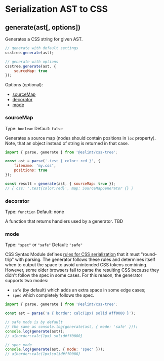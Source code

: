 # Serialization AST to CSS

## generate(ast[, options])

Generates a CSS string for given AST.

```js
// generate with default settings
csstree.generate(ast);

// generate with options
csstree.generate(ast, {
    sourceMap: true
});
```

Options (optional):

<!-- MarkdownTOC -->

- [sourceMap](#sourcemap)
- [decorator](#decorator)
- [mode](#mode)

<!-- /MarkdownTOC -->

### sourceMap

Type: `boolean`
Default: `false`

Generates a source map (nodes should contain positions in `loc` property). Note, that an object instead of string is returned in that case.

```js
import { parse, generate } from '@eslint/css-tree';

const ast = parse('.test { color: red }', {
    filename: 'my.css',
    positions: true
});

const result = generate(ast, { sourceMap: true });
// { css: '.test{color:red}', map: SourceMapGenerator {} }
```

### decorator

Type: `function`
Default: none

A function that returns handlers used by a generator. TBD

### mode

Type: `"spec"` or `"safe"`
Default: `"safe"`

CSS Syntax Module defines [rules for CSS serialization](https://www.w3.org/TR/css-syntax-3/#serialization) that it must "round-trip" with parsing. The generator follows these rules and determines itself when to output the space to avoid unintended CSS tokens combining. However, some older browsers fail to parse the resulting CSS because they didn't follow the spec in some cases. For this reason, the generator supports two modes:

- `safe` (by default) which adds an extra space in some edge cases;
- `spec` which completely follows the spec.

```js
import { parse, generate } from '@eslint/css-tree';

const ast = parse('a { border: calc(1px) solid #ff0000 }');

// safe mode is by default
// the same as console.log(generate(ast, { mode: 'safe' }));
console.log(generate(ast));
// a{border:calc(1px) solid#ff0000}

// spec mode
console.log(generate(ast, { mode: 'spec' }));
// a{border:calc(1px)solid#ff0000}
```
